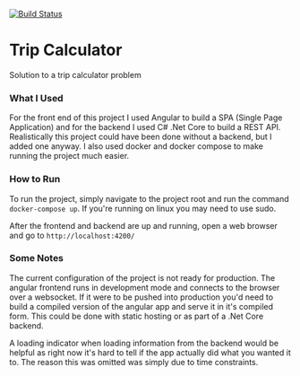 [![Build Status](https://travis-ci.com/mrhollen/trip-calculator.svg?branch=master)](https://travis-ci.com/mrhollen/trip-calculator)

# Trip Calculator
Solution to a trip calculator problem

### What I Used
For the front end of this project I used Angular to build a SPA (Single Page Application) and for the backend I used C# .Net Core to build a REST API. Realistically this project could have been done without a backend, but I added one anyway. I also used docker and docker compose to make running the project much easier.

### How to Run
To run the project, simply navigate to the project root and run the command `docker-compose up`. If you're running on linux you may need to use sudo.

After the frontend and backend are up and running, open a web browser and go to `http://localhost:4200/`

### Some Notes
The current configuration of the project is not ready for production. The angular frontend runs in development mode and connects to the browser over a websocket. If it were to be pushed into production you'd need to build a compiled version of the angular app and serve it in it's compiled form. This could be done with static hosting or as part of a .Net Core backend.

A loading indicator when loading information from the backend would be helpful as right now it's hard to tell if the app actually did what you wanted it to. The reason this was omitted was simply due to time constraints. 
